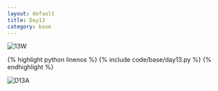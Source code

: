 ```yaml
---
layout: default
title: Day13
category: base
---
```


![13W](https://cdn.jsdelivr.net/gh/102300671/image@main/pydevbase/base/D13W.png)

{% highlight python linenos %}
{% include code/base/day13.py %}
{% endhighlight %}

![D13A](https://cdn.jsdelivr.net/gh/102300671/image@main/pydevbase/base/D13A.png)
